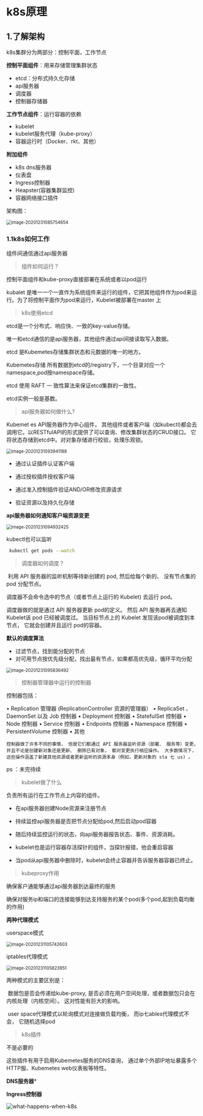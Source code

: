 # k8s原理

## 1.了解架构

k8s集群分为两部分：控制平面，工作节点

**控制平面组件**：用来存储管理集群状态

- etcd：分布式持久化存储
- api服务器
- 调度器
- 控制器存储器

**工作节点组件**：运行容器的依赖

- kubelet
- kubelet服务代理（kube-proxy）
- 容器运行时（Docker、rkt、其他）

**附加组件**

- k8s dns服务器
- 仪表盘
- Ingress控制器
- Heapster(容器集群监控)
- 容器网络接口插件

架构图：

<img src="img/image-20201231085754654.png" alt="image-20201231085754654" style="zoom:80%;" />

### 1.1k8s如何工作

组件间通信通过api服务器



> 组件如何运行？

控制平面组件和kube-proxy直接部署在系统或者以pod运行

kubalet 是唯一一个一直作为系统组件来运行的组件，它把其他组件作为pod来运行。为了将控制平面作为pod来运行，Kubelet被部署在master 上

> k8s使用etcd

etcd是一个分布式、响应快、一致的key-value存储。

唯一和etcd通信的是api服务器，其他组件通过api间接读取写入数据。

etcd 是Kubemetes存储集群状态和元数据的唯一的地方。

Kubemetes存储 所有数据到etcd的/registry下，一个目录对应一个namespace,pod按namespace存储。

etcd 使用 RAFT 一 致性算法来保证etcd集群的一致性。

etcd实例一般是基数。

> api服务器如何做什么?

Kubemet es API服务器作为中心组件， 其他组件或者客户端（如kubectl)都会去调用它。以RESTfulAPI的形式提供了可以查询、修改集群状态的CRUD接口。 它将状态存储到etcd中。对对象存储进行校验，处理乐观锁。

<img src="img/image-20201231093941188.png" alt="image-20201231093941188" style="zoom:80%;" />

- 通过认证插件认证客户端

- 通过授权插件授权客户端

- 通过准入控制插件验证AND/OR修改资源请求

- 验证资源以及持久化存储

**api服务器如何通知客户端资源变更**

<img src="img/image-20201231094932425.png" alt="image-20201231094932425" style="zoom:80%;" />

kubectl也可以监听

```bash
 kubectl get pods --watch
```

> 调度器如何调度？

​    利用 API 服务器的监听机制等待新创建的 pod, 然后给每个新的、 没有节点集的 pod 分配节点。

   调度器不会命令选中的节点（或者节点上运行的 Kubelet) 去运行 pod。

   调度器做的就是通过 API 服务器更新 pod的定义。 然后 API 服务器再去通知 Kubelet该 pod 已经被调度过。 当目标节点上的 Kubelet 发现该pod被调度到本节点， 它就会创建并且运行 pod的容器。

**默认的调度算法**

- 过滤节点，找到能分配的节点
- 对可用节点按优先级分配，找出最有节点，如果都高优先级，循环平均分配

<img src="img/image-20201231095836492.png" alt="image-20201231095836492" style="zoom:80%;" />

> 控制器管理器中运行的控制器

控制器包括：

• Replication 管理器 (ReplicationController 资源的管理器）
• ReplicaSet 、 DaemonSet 以及 Job 控制器
• Deployment 控制器
• StatefulSet 控制器
• Node 控制器
• Service 控制器
• Endpoints 控制器
• Namespace 控制器
• PersistentVolume 控制器
• 其他

 	控制器做了许多不同的事情， 但是它们都通过 API 服务器监听资源（部署、 服务等）变更， 并且不论是创建新对象还是更新、 删除已有对象， 都对变更执行相应操作。 大多数情况下，这些操作涵盖了新建其他资源或者更新监听的资源本身（例如，更新对象的 sta 七 us) 。

ps ：未完待续

> kubelet做了什么

负责所有运行在工作节点上内容的组件。

- 在api服务器创建Node资源来注册节点

- 持续监控api服务器是否把节点分配给pod,然后启动pod容器

- 随后持续监控运行的状态，向api服务器报告状态、事件、资源消耗。

- kubelet也是运行容器存活探针的组件，当探针报错，他会重启容器

- 当pod从api服务器中删除时，kubelet会终止容器并告诉服务器容器已终止。



> kubeproxy作用

确保客户通能够通过api服务器到达最终的服务

确保对服务ip和端口的连接能够到达支持服务的某个pod(多个pod,起到负载均衡的作用)

**两种代理模式**

userspace模式

<img src="img/image-20201231105742603.png" alt="image-20201231105742603" style="zoom:80%;" />

iptables代理模式

<img src="img/image-20201231105823951.png" alt="image-20201231105823951" style="zoom:80%;" />

两种模式的主要区别是：

​	数据包是否会传递给kube-proxy, 是否必须在用户空间处理，或者数据包只会在内核处理（内核空间）。 这对性能有巨大的影响。

​	user space代理模式以轮询模式对连接做负载均衡，
而ip七ables代理模式不会， 它随机选择pod

> k8s插件

不是必要的

这些插件有用于启用Kubemetes服务的DNS查询， 通过单个外部IP地址暴露多个HTTP服、Kubemetes web仪表板等特性。

**DNS服务器***

**Ingress控制器**

![what-happens-when-k8s](img/what-happens-when-k8s.svg)